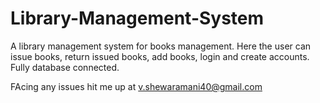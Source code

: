 # Library-Management-System
A library management system for books management. Here the user can issue books, return issued books, add books, login and create accounts. Fully database connected.

FAcing any issues hit me up at v.shewaramani40@gmail.com

